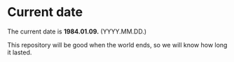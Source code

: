 # Current date

The current date is **1984.01.09.** (YYYY.MM.DD.)

This repository will be good when the world ends, so we will know how long it lasted.